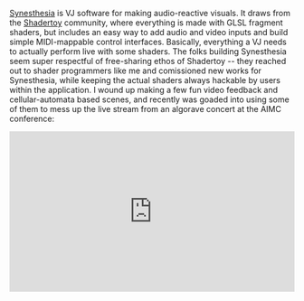 <!--
.. title: Synesthesia Music Visualizer Scenes
.. slug: synthesthesia
.. date: 2024-03-03
.. tags: visual, sonic, audiovisual, glsl, shadertoy, feedback
.. category:
.. link:
.. description:
.. type: text
-->
<style>
  .video-wrapper {
   width: 100%;
   display: inline-block;
   position: relative;
  }
  .video-wrapper:after {
      padding-top: 56.25%; /*16:9 ratio*/
      display: block;
      content: '';
  }
  .video {
      position: absolute;
      top: 0; bottom: 0; right: 0; left: 0;
  }
</style>

[Synesthesia](http://synesthesia.live/) is VJ software for making audio-reactive visuals. It draws from the [Shadertoy](https://www.shadertoy.com/) community, where everything is made with GLSL fragment shaders, but includes an easy way to add audio and video inputs and build simple MIDI-mappable control interfaces. Basically, everything a VJ needs to actually perform live with some shaders. The folks building Synesthesia seem super respectful of free-sharing ethos of Shadertoy -- they reached out to shader programmers like me and comissioned new works for Synesthesia, while keeping the actual shaders always hackable by users within the application. I wound up making a few fun video feedback and cellular-automata based scenes, and recently was goaded into using some of them to mess up the live stream from an algorave concert at the AIMC conference: 

<!-- https://youtu.be/d0RMUqcbhmQ?t=8639 -->

<div class="video-wrapper">
  <div class="video">
<iframe width="100%" height="100%" src="https://www.youtube.com/embed/d0RMUqcbhmQ?start=8639&rel=0" title="AIMC 2023 Concert 3 – Algorave" frameborder="0" allow="accelerometer; autoplay; clipboard-write; encrypted-media; gyroscope; picture-in-picture; web-share" allowfullscreen></iframe>
  </div>
</div>
